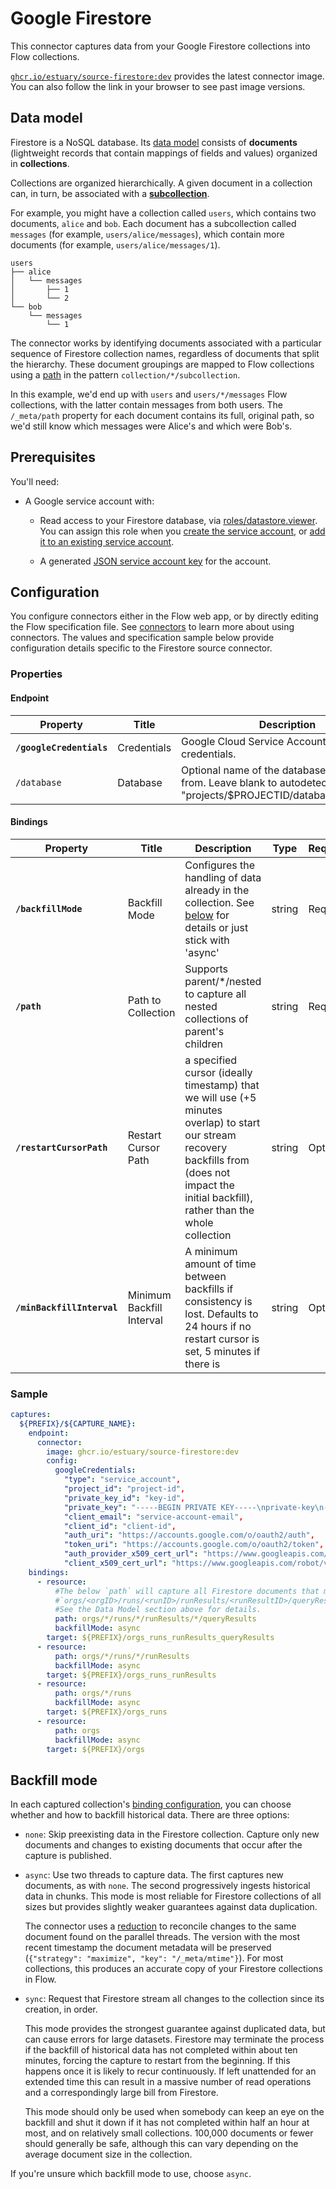 
# Google Firestore

This connector captures data from your Google Firestore collections into Flow collections.

[`ghcr.io/estuary/source-firestore:dev`](https://ghcr.io/estuary/source-firestore:dev) provides the latest connector image. You can also follow the link in your browser to see past image versions.

## Data model

Firestore is a NoSQL database. Its [data model](https://firebase.google.com/docs/firestore/data-model) consists of **documents** (lightweight records that contain mappings of fields and values) organized in **collections**.

Collections are organized hierarchically. A given document in a collection can, in turn, be associated with a **[subcollection](https://firebase.google.com/docs/firestore/data-model#subcollections)**.

For example, you might have a collection called `users`, which contains two documents, `alice` and `bob`.
Each document has a subcollection called `messages` (for example, `users/alice/messages`), which contain more documents (for example, `users/alice/messages/1`).

```console
users
├── alice
│   └── messages
│       ├── 1
│       └── 2
└── bob
    └── messages
        └── 1
```

The connector works by identifying documents associated with a particular sequence of Firestore collection names,
regardless of documents that split the hierarchy.
These document groupings are mapped to Flow collections using a [path](#bindings) in the pattern `collection/*/subcollection`.

In this example, we'd end up with `users` and `users/*/messages` Flow collections, with the latter contain messages from both users.
The `/_meta/path` property for each document contains its full, original path, so we'd still know which messages were Alice's and which were Bob's.

## Prerequisites

You'll need:

* A Google service account with:

    * Read access to your Firestore database, via [roles/datastore.viewer](https://cloud.google.com/datastore/docs/access/iam).
    You can assign this role when you [create the service account](https://cloud.google.com/iam/docs/creating-managing-service-accounts#creating), or [add it to an existing service account](https://cloud.google.com/iam/docs/granting-changing-revoking-access#single-role).

    * A generated [JSON service account key](https://cloud.google.com/iam/docs/creating-managing-service-account-keys#creating) for the account.

## Configuration

You configure connectors either in the Flow web app, or by directly editing the Flow specification file.
See [connectors](../../../concepts/connectors.md#using-connectors) to learn more about using connectors. The values and specification sample below provide configuration details specific to the Firestore source connector.

### Properties

#### Endpoint

| Property | Title | Description | Type | Required/Default |
|---|---|---|---|---|
| **`/googleCredentials`** | Credentials | Google Cloud Service Account JSON credentials. | string | Required |
| `/database` | Database | Optional name of the database to capture from. Leave blank to autodetect. Typically &quot;projects&#x2F;&#x24;PROJECTID&#x2F;databases&#x2F;(default)&quot;. | string |  |

#### Bindings

| Property | Title | Description | Type | Required/Default |
|---|---|---|---|---|
| **`/backfillMode`** | Backfill Mode | Configures the handling of data already in the collection. See [below](#backfill-mode) for details or just stick with &#x27;async&#x27; | string | Required |
| **`/path`** | Path to Collection | Supports parent&#x2F;&#x2A;&#x2F;nested to capture all nested collections of parent&#x27;s children | string | Required |
| **`/restartCursorPath`** | Restart Cursor Path | a specified cursor (ideally timestamp) that we will use (+5 minutes overlap) to start our stream recovery backfills from (does not impact the initial backfill), rather than the whole collection | string | Optional |
| **`/minBackfillInterval`** | Minimum Backfill Interval | A minimum amount of time between backfills if consistency is lost. Defaults to 24 hours if no restart cursor is set, 5 minutes if there is | string | Optional |

### Sample

```yaml
captures:
  ${PREFIX}/${CAPTURE_NAME}:
    endpoint:
      connector:
        image: ghcr.io/estuary/source-firestore:dev
        config:
          googleCredentials:
            "type": "service_account",
            "project_id": "project-id",
            "private_key_id": "key-id",
            "private_key": "-----BEGIN PRIVATE KEY-----\nprivate-key\n-----END PRIVATE KEY-----\n",
            "client_email": "service-account-email",
            "client_id": "client-id",
            "auth_uri": "https://accounts.google.com/o/oauth2/auth",
            "token_uri": "https://accounts.google.com/o/oauth2/token",
            "auth_provider_x509_cert_url": "https://www.googleapis.com/oauth2/v1/certs",
            "client_x509_cert_url": "https://www.googleapis.com/robot/v1/metadata/x509/service-account-email"
    bindings:
      - resource:
          #The below `path` will capture all Firestore documents that match the pattern
          #`orgs/<orgID>/runs/<runID>/runResults/<runResultID>/queryResults`.
          #See the Data Model section above for details.
          path: orgs/*/runs/*/runResults/*/queryResults
          backfillMode: async
        target: ${PREFIX}/orgs_runs_runResults_queryResults
      - resource:
          path: orgs/*/runs/*/runResults
          backfillMode: async
        target: ${PREFIX}/orgs_runs_runResults
      - resource:
          path: orgs/*/runs
          backfillMode: async
        target: ${PREFIX}/orgs_runs
      - resource:
          path: orgs
          backfillMode: async
        target: ${PREFIX}/orgs
```

## Backfill mode

In each captured collection's [binding configuration](#bindings), you can choose whether and how to backfill historical data.
There are three options:

* `none`: Skip preexisting data in the Firestore collection. Capture only new documents and changes to existing documents that occur after the capture is published.

* `async`: Use two threads to capture data. The first captures new documents, as with `none`.
The second progressively ingests historical data in chunks. This mode is most reliable for Firestore collections of all sizes but provides slightly weaker guarantees against data duplication.

   The connector uses a [reduction](../../../concepts/schemas.md#reductions) to reconcile changes to the same document found on the parallel threads.
   The version with the most recent timestamp the document metadata will be preserved (`{"strategy": "maximize", "key": "/_meta/mtime"}`). For most collections, this produces an accurate copy of your Firestore collections in Flow.

* `sync`: Request that Firestore stream all changes to the collection since its creation, in order.

   This mode provides the strongest guarantee against duplicated data, but can cause errors for large datasets.
   Firestore may terminate the process if the backfill of historical data has not completed within about ten minutes, forcing the capture to restart from the beginning.
   If this happens once it is likely to recur continuously. If left unattended for an extended time this can result in a massive number of read operations and a correspondingly large bill from Firestore.

   This mode should only be used when somebody can keep an eye on the backfill and shut it down if it has not completed within half an hour at most, and on relatively small collections.
   100,000 documents or fewer should generally be safe, although this can vary depending on the average document size in the collection.

If you're unsure which backfill mode to use, choose `async`.
